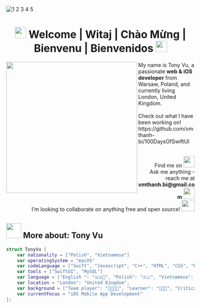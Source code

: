 ![1 2 3 4 5](https://user-images.githubusercontent.com/68564590/122273612-87699200-ced9-11eb-832c-86968393ab7d.png)

<h1 align="center">
  <img src="https://user-images.githubusercontent.com/68564590/122598157-5cf81000-d064-11eb-84f4-3f4ad498a0aa.gif" width="30px">  
    Welcome | Witaj | Chào Mừng | Bienvenu | Bienvenidos 
  <img src="https://user-images.githubusercontent.com/68564590/122598157-5cf81000-d064-11eb-84f4-3f4ad498a0aa.gif" width="30px">  
</h1> 

<img src="https://user-images.githubusercontent.com/68564590/122794493-37f9dc00-d2b4-11eb-814f-3860ed1ddc4a.gif" width="350px" align="left">

<p>
  My name is Tony Vu, a passionate <strong>web & iOS developer</strong> from Warsaw, Poland, and currently living London, United Kingdom.
  <br>
  <br>  Check out what I have been working on! 
  <br>  https://github.com/vmthanh-bi/100DaysOfSwiftUI
  
  <br>
  <br>
  <p align="right">
    Find me on
    <a href="https://www.linkedin.com/in/tony-vu-1804/">
      <img src="https://user-images.githubusercontent.com/68564590/123651768-ac3bfe80-d823-11eb-84de-f7df4e0ae034.gif" width="30px">
    </a>
    <br>  Ask me anything - reach me at <strong>vmthanh.bi@gmail.com</strong>
          <a href="mailto:vmthanh.bi@gmail.com">
            <img src="https://user-images.githubusercontent.com/68564590/123652995-aeeb2380-d824-11eb-902b-25c039751b08.gif" width="30px"> 
          </a>
    <br>  I’m looking to collaborate on anything free and open source!
          <img src="https://user-images.githubusercontent.com/68564590/122794011-b4d88600-d2b3-11eb-967d-7da6f2ed9d4f.gif" height= "30px" width="35px">          
  </p>  
</p>

<h2>
  <img src="https://user-images.githubusercontent.com/68564590/123654051-9af3f180-d825-11eb-89e0-b700126a6daf.gif" width="40px">
  More about: Tony Vu
</h2>

```Swift
struct TonyVu {
    var nationality = ["Polish", "Vietnamese"]
    var operatingSystem = "macOS"
    var codeLanguage = ["Swift", "Javascript", "C++", "HTML", "CSS", "R", "SQL"]
    var tools = ["SwiftUI", "MySQL"]
    var language = ["English ": "🇺🇸🏴󠁧󠁢󠁥󠁮󠁧󠁿", "Polish": "🇵🇱", "Vietnamese": "🇻🇳", "French": "🇫🇷", "Spanish": "🇪🇸"],
    var location = "London": "United Kingdom",
    var background = ["Team player": "🕺🏻🕺🏻", "Learner": "🧑🏻‍🎓", "Critical thinker": "💭", "Time manager": "⏳", "Communicator": "💬", "Problem solver": "🛠️"],
    var currentFocus = "iOS Mobile App Development"
};
```
